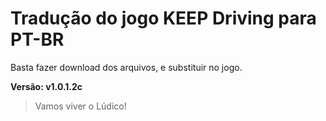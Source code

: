 # Tradução do jogo KEEP Driving para PT-BR
Basta fazer download dos arquivos, e substituir no jogo.

**Versão: v1.0.1.2c**

> Vamos viver o Lúdico!
